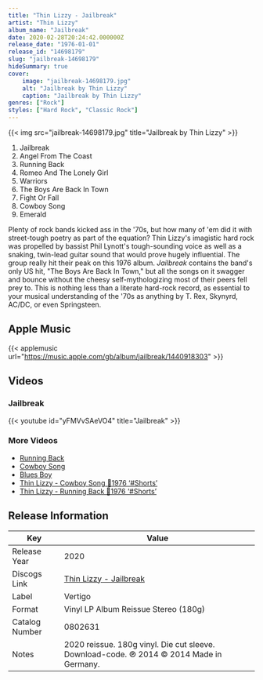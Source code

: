 ```yaml
---
title: "Thin Lizzy - Jailbreak"
artist: "Thin Lizzy"
album_name: "Jailbreak"
date: 2020-02-28T20:24:42.000000Z
release_date: "1976-01-01"
release_id: "14698179"
slug: "jailbreak-14698179"
hideSummary: true
cover:
    image: "jailbreak-14698179.jpg"
    alt: "Jailbreak by Thin Lizzy"
    caption: "Jailbreak by Thin Lizzy"
genres: ["Rock"]
styles: ["Hard Rock", "Classic Rock"]
---
```


{{< img src="jailbreak-14698179.jpg" title="Jailbreak by Thin Lizzy" >}}

<!-- section break -->

1. Jailbreak
2. Angel From The Coast
3. Running Back
4. Romeo And The Lonely Girl
5. Warriors
6. The Boys Are Back In Town
7. Fight Or Fall
8. Cowboy Song
9. Emerald

<!-- section break -->


Plenty of rock bands kicked ass in the '70s, but how many of 'em did it with street-tough poetry as part of the equation? Thin Lizzy's imagistic hard rock was propelled by bassist Phil Lynott's tough-sounding voice as well as a snaking, twin-lead guitar sound that would prove hugely influential. The group really hit their peak on this 1976 album. <i>Jailbreak</i> contains the band's only US hit, "The Boys Are Back In Town," but all the songs on it swagger and bounce without the cheesy self-mythologizing most of their peers fell prey to. This is nothing less than a literate hard-rock record, as essential to your musical understanding of the '70s as anything by T. Rex, Skynyrd, AC/DC, or even Springsteen. 



## Apple Music
{{< applemusic url="https://music.apple.com/gb/album/jailbreak/1440918303" >}}





## Videos
### Jailbreak
{{< youtube id="yFMVvSAeVO4" title="Jailbreak" >}}<br>

### More Videos

- [Running Back](https://www.youtube.com/watch?v=w8Ca-YfG5r8)
- [Cowboy Song](https://www.youtube.com/watch?v=Q61q458T92w)
- [Blues Boy](https://www.youtube.com/watch?v=9iVmNwoNnDY)
- [Thin Lizzy - Cowboy Song 🎸1976 ‘#Shorts’](https://www.youtube.com/watch?v=8RXZ6UaZTOA)
- [Thin Lizzy - Running Back 🎸1976 ‘#Shorts’](https://www.youtube.com/watch?v=CBcMcaoi75s)


## Release Information
|  Key           | Value                                                |
| ---------------| ---------------------------------------------------- |
| Release Year   | 2020                                   |
| Discogs Link   | [Thin Lizzy - Jailbreak](https://www.discogs.com/release/14698179-Thin-Lizzy-Jailbreak) |
| Label          | Vertigo |
| Format         | Vinyl LP Album Reissue Stereo (180g) |
| Catalog Number | 0802631 |
| Notes | 2020 reissue.  180g vinyl.  Die cut sleeve. Download-code.  ℗ 2014 © 2014 Made in Germany.   |